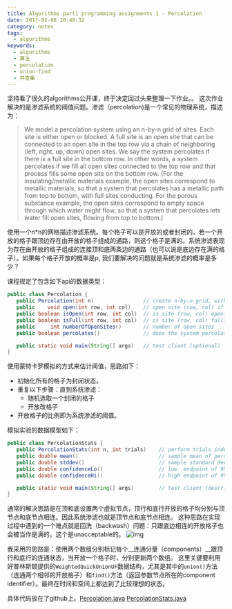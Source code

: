 ```yaml
---
title: Algorithms part1 programming assignments 1 - Percolation
date: 2017-02-08 20:48:32
category: notes
tags:
  - algorithms
keywords:
  - algorithms
  - 算法
  - percolation
  - union-find
  - 并查集
---
```


坚持看了很久的algorithms公开课，终于决定回过头来整理一下作业。。
这次作业解决的是渗滤系统的阈值问题。渗滤（percolation)是一个常见的物理系统，描述为：

>We model a percolation system using an n-by-n grid of sites. Each site is either open or blocked. A full site is an open site that can be connected to an open site in the top row via a chain of neighboring (left, right, up, down) open sites. We say the system percolates if there is a full site in the bottom row. In other words, a system percolates if we fill all open sites connected to the top row and that process fills some open site on the bottom row. (For the insulating/metallic materials example, the open sites correspond to metallic materials, so that a system that percolates has a metallic path from top to bottom, with full sites conducting. For the porous substance example, the open sites correspond to empty space through which water might flow, so that a system that percolates lets water fill open sites, flowing from top to bottom.)

使用一个n*n的网格描述渗滤系统。每个格子可以是开放的或者封闭的。若一个开放的格子跟顶边存在由开放的格子组成的通路，则这个格子是满的。系统渗滤表现为存在由开放的格子组成的连接顶和底两条边的通路（也可以说是底边存在满的格子）。如果每个格子开放的概率是p, 我们要解决的问题就是系统渗滤的概率是多少？

课程规定了包含如下api的数据类型：
```Java
public class Percolation {
   public Percolation(int n)                // create n-by-n grid, with all sites blocked
   public    void open(int row, int col)    // open site (row, col) if it is not open already
   public boolean isOpen(int row, int col)  // is site (row, col) open?
   public boolean isFull(int row, int col)  // is site (row, col) full?
   public     int numberOfOpenSites()       // number of open sites
   public boolean percolates()              // does the system percolate?

   public static void main(String[] args)   // test client (optional)
}
```

使用蒙特卡罗模拟的方式来估计阈值，思路如下：

* 初始化所有的格子为封闭状态。
* 重复以下步骤：直到系统渗滤：
  - 随机选取一个封闭的格子
  - 开放改格子
* 开放格子的比例即为系统渗滤的阈值。

模拟实验的数据模型如下：
```Java
public class PercolationStats {
   public PercolationStats(int n, int trials)    // perform trials independent experiments on an n-by-n grid
   public double mean()                          // sample mean of percolation threshold
   public double stddev()                        // sample standard deviation of percolation threshold
   public double confidenceLo()                  // low  endpoint of 95% confidence interval
   public double confidenceHi()                  // high endpoint of 95% confidence interval

   public static void main(String[] args)        // test client (described below)
}
```

通常的解决思路是在顶和底设置两个虚拟节点，顶行和底行开放的格子均分别与顶节点和底节点相连。因此系统渗滤也就是顶节点和底节点相连。
这种思路在实现过程中遇到的一个难点就是回洗（backwash）问题：只跟底边相连的开放格子也会被当作是满的，这个是unacceptable的。
![img](http://coursera.cs.princeton.edu/algs4/checklists/percolation-backwash.png)

我采用的思路是：使用两个数组分别标记每个__连通分量（components）__跟顶行和底行的连通状态，当开放一个格子时，分别更新两个数组。
这里关键要利用好普林斯顿提供的`WeightedQuickUnionUF`数据结构，尤其是其中的`union()`方法（连通两个相邻的开放格子）和`find()`方法（返回参数节点所在的component identifier）。最终在时间和空间上都达到了比较理想的状态。

具体代码放在了github上。[Percolation.java](https://github.com/monkeyWzr/algorithms/blame/master/percolation/src/Percolation.java)
[PercolationStats.java](https://github.com/monkeyWzr/algorithms/blame/master/percolation/src/PercolationStats.java)

